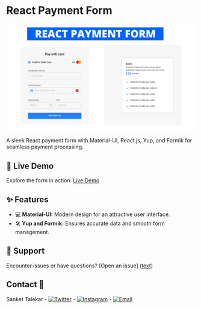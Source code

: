 # React Payment Form

![File Uploader App](/public/assets/svg/preview.png)

A sleek React payment form with Material-UI, React.js, Yup, and Formik for seamless payment processing.

## 🚀 Live Demo

Explore the form in action: [Live Demo](https://react-payment-form.vercel.app/)

## ✨ Features

- 💻 **Material-UI:** Modern design for an attractive user interface.
- 🛠️ **Yup and Formik:** Ensures accurate data and smooth form management.

## 🤝 Support

Encounter issues or have questions? [Open an issue] ([text](https://github.com/Sanketniza?tab=repositories))

## Contact 📧

Sanket Talekar -
[![Twitter](https://img.shieldsbadge/-Twitter-1DA1F2?style=flat-square&logo=twitter&logoColor=white)](https://twitter.com/@SanketTalekar17) -
[![Instagram](https://img.shields.io/badge/-Instagram-E4405F?style=flat-square&logo=instagram&logoColor=white)](https://www.instagram.com/sanket_talekar1717/) -
[![Email](https://img.shields.io/badge/-Email-D14836?style=flat-square&logo=gmail&logoColor=white)](sankettalekar897@gmail.com)
